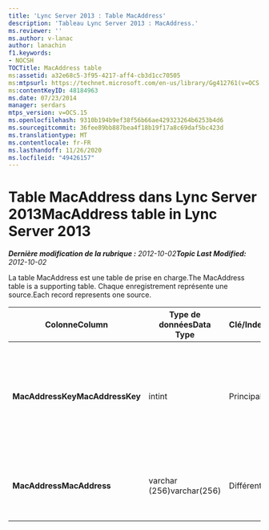```yaml
---
title: 'Lync Server 2013 : Table MacAddress'
description: 'Tableau Lync Server 2013 : MacAddress.'
ms.reviewer: ''
ms.author: v-lanac
author: lanachin
f1.keywords:
- NOCSH
TOCTitle: MacAddress table
ms:assetid: a32e68c5-3f95-4217-aff4-cb3d1cc70505
ms:mtpsurl: https://technet.microsoft.com/en-us/library/Gg412761(v=OCS.15)
ms:contentKeyID: 48184963
ms.date: 07/23/2014
manager: serdars
mtps_version: v=OCS.15
ms.openlocfilehash: 9310b194b9ef38f56b66ae429323264b6253b4d6
ms.sourcegitcommit: 36fee89bb887bea4f18b19f17a8c69daf5bc423d
ms.translationtype: MT
ms.contentlocale: fr-FR
ms.lasthandoff: 11/26/2020
ms.locfileid: "49426157"
---
```

# <a name="macaddress-table-in-lync-server-2013"></a><span data-ttu-id="a60ee-103">Table MacAddress dans Lync Server 2013</span><span class="sxs-lookup"><span data-stu-id="a60ee-103">MacAddress table in Lync Server 2013</span></span>

<div data-xmlns="http://www.w3.org/1999/xhtml">

<div class="topic" data-xmlns="http://www.w3.org/1999/xhtml" data-msxsl="urn:schemas-microsoft-com:xslt" data-cs="https://msdn.microsoft.com/">

<div data-asp="https://msdn2.microsoft.com/asp">



</div>

<div id="mainSection">

<div id="mainBody"><span data-ttu-id="a60ee-104">

<span> </span></span><span class="sxs-lookup"><span data-stu-id="a60ee-104">

<span> </span></span></span>

<span data-ttu-id="a60ee-105">_**Dernière modification de la rubrique :** 2012-10-02_</span><span class="sxs-lookup"><span data-stu-id="a60ee-105">_**Topic Last Modified:** 2012-10-02_</span></span>

<span data-ttu-id="a60ee-106">La table MacAddress est une table de prise en charge.</span><span class="sxs-lookup"><span data-stu-id="a60ee-106">The MacAddress table is a supporting table.</span></span> <span data-ttu-id="a60ee-107">Chaque enregistrement représente une source.</span><span class="sxs-lookup"><span data-stu-id="a60ee-107">Each record represents one source.</span></span>


<table>
<colgroup>
<col style="width: 25%" />
<col style="width: 25%" />
<col style="width: 25%" />
<col style="width: 25%" />
</colgroup>
<thead>
<tr class="header">
<th><span data-ttu-id="a60ee-108"><strong>Colonne</strong></span><span class="sxs-lookup"><span data-stu-id="a60ee-108"><strong>Column</strong></span></span></th>
<th><span data-ttu-id="a60ee-109"><strong>Type de données</strong></span><span class="sxs-lookup"><span data-stu-id="a60ee-109"><strong>Data Type</strong></span></span></th>
<th><span data-ttu-id="a60ee-110"><strong>Clé/Index</strong></span><span class="sxs-lookup"><span data-stu-id="a60ee-110"><strong>Key/Index</strong></span></span></th>
<th><span data-ttu-id="a60ee-111"><strong>Details</strong></span><span class="sxs-lookup"><span data-stu-id="a60ee-111"><strong>Details</strong></span></span></th>
</tr>
</thead>
<tbody>
<tr class="odd">
<td><p><span data-ttu-id="a60ee-112"><strong>MacAddressKey</strong></span><span class="sxs-lookup"><span data-stu-id="a60ee-112"><strong>MacAddressKey</strong></span></span></p></td>
<td><p><span data-ttu-id="a60ee-113">int</span><span class="sxs-lookup"><span data-stu-id="a60ee-113">int</span></span></p></td>
<td><p><span data-ttu-id="a60ee-114">Principal</span><span class="sxs-lookup"><span data-stu-id="a60ee-114">Primary</span></span></p></td>
<td><p><span data-ttu-id="a60ee-115">Numéro unique identifiant l’adresse Mac.</span><span class="sxs-lookup"><span data-stu-id="a60ee-115">Unique number identifying the Mac address.</span></span></p></td>
</tr>
<tr class="even">
<td><p><span data-ttu-id="a60ee-116"><strong>MacAddress</strong></span><span class="sxs-lookup"><span data-stu-id="a60ee-116"><strong>MacAddress</strong></span></span></p></td>
<td><p><span data-ttu-id="a60ee-117">varchar (256)</span><span class="sxs-lookup"><span data-stu-id="a60ee-117">varchar(256)</span></span></p></td>
<td><p><span data-ttu-id="a60ee-118">Différent</span><span class="sxs-lookup"><span data-stu-id="a60ee-118">Unique</span></span></p></td>
<td><p><span data-ttu-id="a60ee-119">Chaîne d’adresses Mac.</span><span class="sxs-lookup"><span data-stu-id="a60ee-119">Mac address string.</span></span></p></td>
</tr>
</tbody>
</table><span data-ttu-id="a60ee-120">


</div>

<span> </span>

</div>

</div>

</span><span class="sxs-lookup"><span data-stu-id="a60ee-120">


</div>

<span> </span>

</div>

</div>

</span></span></div>

